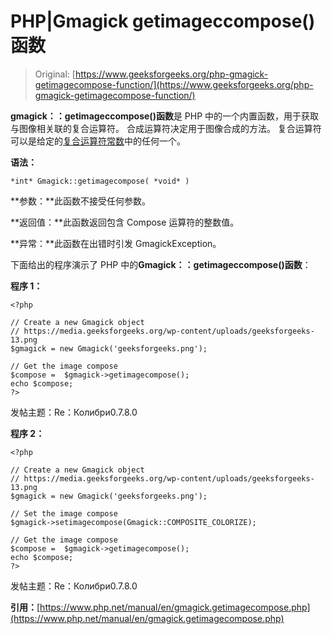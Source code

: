 # PHP|Gmagick getimageccompose()函数

> Original: [https://www.geeksforgeeks.org/php-gmagick-getimagecompose-function/](https://www.geeksforgeeks.org/php-gmagick-getimagecompose-function/)

**gmagick：：getimageccompose()函数**是 PHP 中的一个内置函数，用于获取与图像相关联的复合运算符。 合成运算符决定用于图像合成的方法。 复合运算符可以是给定的[复合运算符常数](https://www.php.net/manual/en/gmagick.constants.php#gmagick.constants.composite-default)中的任何一个。

**语法：**

```
*int* Gmagick::getimagecompose( *void* )
```

**参数：**此函数不接受任何参数。

**返回值：**此函数返回包含 Compose 运算符的整数值。

**异常：**此函数在出错时引发 GmagickException。

下面给出的程序演示了 PHP 中的**Gmagick：：getimageccompose()函数**：

**程序 1：**

```
<?php

// Create a new Gmagick object
// https://media.geeksforgeeks.org/wp-content/uploads/geeksforgeeks-13.png
$gmagick = new Gmagick('geeksforgeeks.png');

// Get the image compose
$compose =  $gmagick->getimagecompose();
echo $compose;
?>
```

发帖主题：Re：Колибри0.7.8.0

**程序 2：**

```
<?php

// Create a new Gmagick object
// https://media.geeksforgeeks.org/wp-content/uploads/geeksforgeeks-13.png
$gmagick = new Gmagick('geeksforgeeks.png');

// Set the image compose
$gmagick->setimagecompose(Gmagick::COMPOSITE_COLORIZE);

// Get the image compose
$compose =  $gmagick->getimagecompose();
echo $compose;
?>
```

发帖主题：Re：Колибри0.7.8.0

**引用：**[https://www.php.net/manual/en/gmagick.getimagecompose.php](https://www.php.net/manual/en/gmagick.getimagecompose.php)